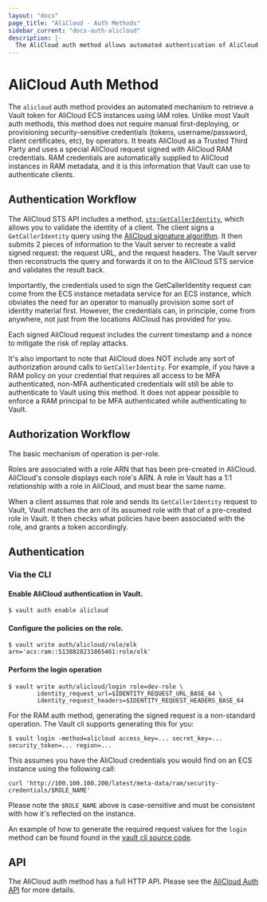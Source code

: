 ```yaml
---
layout: "docs"
page_title: "AliCloud - Auth Methods"
sidebar_current: "docs-auth-alicloud"
description: |-
  The AliCloud auth method allows automated authentication of AliCloud entities.
---
```


# AliCloud Auth Method

The `alicloud` auth method provides an automated mechanism to retrieve
a Vault token for AliCloud ECS instances using IAM roles. Unlike most Vault
auth methods, this method does not require manual first-deploying, or
provisioning security-sensitive credentials (tokens, username/password, client
certificates, etc), by operators. It treats AliCloud as a Trusted Third Party 
and uses a special AliCloud request signed with AliCloud RAM credentials. RAM 
credentials are automatically supplied to AliCloud instances in RAM metadata, 
and it is this information that Vault can use to authenticate clients.

## Authentication Workflow

The AliCloud STS API includes a method,
[`sts:GetCallerIdentity`](https://www.alibabacloud.com/help/doc-detail/43767.htm),
which allows you to validate the identity of a client. The client signs
a `GetCallerIdentity` query using the [AliCloud signature
algorithm](https://www.alibabacloud.com/help/doc-detail/67332.htm). It then 
submits 2 pieces of information to the Vault server to recreate a valid signed 
request: the request URL, and the request headers. The Vault server then 
reconstructs the query and forwards it on to the AliCloud STS service and validates 
the result back.

Importantly, the credentials used to sign the GetCallerIdentity request can come
from the ECS instance metadata service for an ECS instance, which obviates the
need for an operator to manually provision some sort of identity material first.
However, the credentials can, in principle, come from anywhere, not just from
the locations AliCloud has provided for you.

Each signed AliCloud request includes the current timestamp and a nonce to mitigate 
the risk of replay attacks.

It's also important to note that AliCloud does NOT include any sort
of authorization around calls to `GetCallerIdentity`. For example, if you have
a RAM policy on your credential that requires all access to be MFA authenticated,
non-MFA authenticated credentials will still be able to authenticate to Vault 
using this method. It does not appear possible to enforce a RAM principal to be 
MFA authenticated while authenticating to Vault.

## Authorization Workflow

The basic mechanism of operation is per-role. 

Roles are associated with a role ARN that has been pre-created in AliCloud. 
AliCloud's console displays each role's ARN. A role in Vault has a 1:1 relationship
with a role in AliCloud, and must bear the same name.

When a client assumes that role and sends its `GetCallerIdentity` request to Vault,
Vault matches the arn of its assumed role with that of a pre-created role in Vault.
It then checks what policies have been associated with the role, and grants a
token accordingly.

## Authentication

### Via the CLI

#### Enable AliCloud authentication in Vault.

```
$ vault auth enable alicloud
```

#### Configure the policies on the role.

```
$ vault write auth/alicloud/role/elk arn='acs:ram::5138828231865461:role/elk'
```

#### Perform the login operation

```
$ vault write auth/alicloud/login role=dev-role \
        identity_request_url=$IDENTITY_REQUEST_URL_BASE_64 \
        identity_request_headers=$IDENTITY_REQUEST_HEADERS_BASE_64
```

For the RAM auth method, generating the signed request is a non-standard
operation. The Vault cli supports generating this for you:

```
$ vault login -method=alicloud access_key=... secret_key=... security_token=... region=...
```

This assumes you have the AliCloud credentials you would find on an ECS instance using the 
following call:
```
curl 'http://100.100.100.200/latest/meta-data/ram/security-credentials/$ROLE_NAME'
```
Please note the `$ROLE_NAME` above is case-sensitive and must be consistent with how it's reflected
on the instance.

An example of how to generate the required request values for the `login` method
can be found found in the 
[vault cli source code](https://github.com/hashicorp/vault-plugin-auth-alicloud/blob/master/tools/tools.go).

## API

The AliCloud auth method has a full HTTP API. Please see the
[AliCloud Auth API](/api/auth/alicloud/index.html) for more
details.
